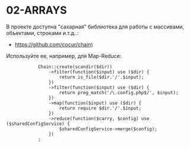 02-ARRAYS
=========

В проекте доступна "сахарная" библиотека для работы с массивами, объектами, строками и.т.д..:

- [https://github.com/cocur/chain)](https://github.com/cocur/chain)

Используйте ее, например, для Map-Reduce:

```
            Chain::create(scandir($dir))
                ->filter(function($input) use ($dir) {
                    return is_file($dir.'/'.$input);
                })
                ->filter(function($input) use ($dir) {
                    return preg_match('/\.config.php$/', $input);
                })
                ->map(function($input) use ($dir) {
                    return require $dir.'/'.$input;
                })
                ->reduce(function($carry, $config) use ($sharedConfigService) {
                    $sharedConfigService->merge($config);
                })
            ;
```
